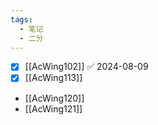```yaml
---
tags:
  - 笔记
  - 二分
---
```

- [x] [[AcWing102]] ✅ 2024-08-09
- [x] [[AcWing113]]
- [[AcWing120]]
- [[AcWing121]]
